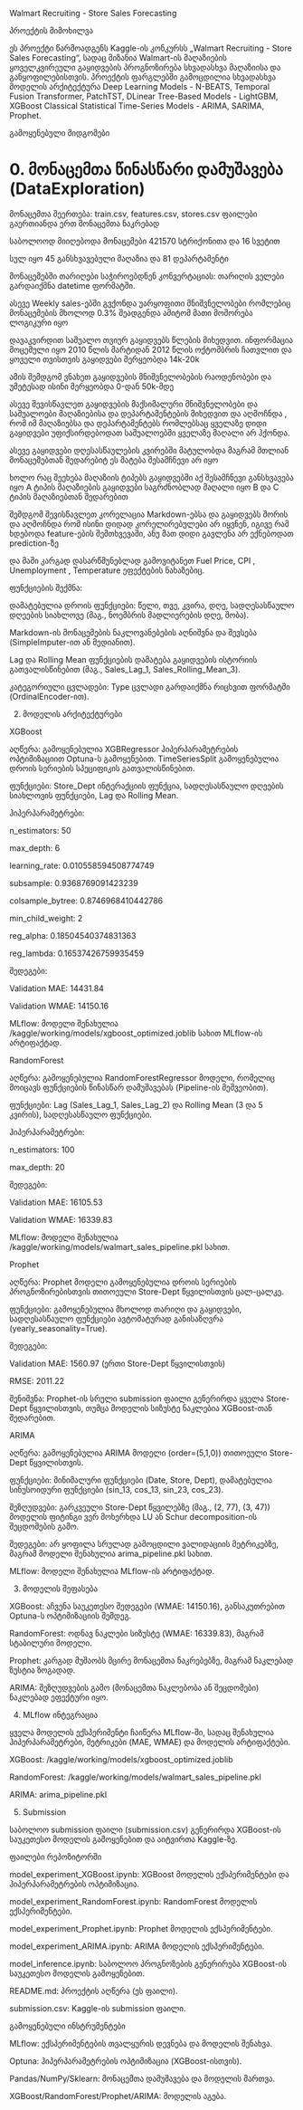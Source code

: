 Walmart Recruiting - Store Sales Forecasting

პროექტის მიმოხილვა

ეს პროექტი წარმოადგენს Kaggle-ის კონკურსს „Walmart Recruiting - Store Sales Forecasting“, სადაც მიზანია Walmart-ის მაღაზიების ყოველკვირეული გაყიდვების პროგნოზირება სხვადასხვა მაღაზიისა და განყოფილებისთვის. პროექტის ფარგლებში გამოცდილია სხვადასხვა მოდელის არქიტექტურა Deep Learning Models - N-BEATS, Temporal Fusion Transformer, PatchTST, DLinear
Tree-Based Models - LightGBM, XGBoost Classical Statistical Time-Series Models - ARIMA, SARIMA, Prophet.

გამოყენებული მიდგომები

# 0. მონაცემთა წინასწარი დამუშავება (DataExploration)

მონაცემთა შეერთება: train.csv, features.csv, stores.csv ფაილები გაერთიანდა ერთ მონაცემთა ნაკრებად

საბოლოოდ მიიღებოდა მონაცემები 421570 სტრიქონითა და 16 სვეტით

სულ იყო 45 განსხვავებული მაღაზია და 81 დეპარტამენტი

მონაცემებში თარიღები საჭიროებდნენ კონვერტაციას: თარიღის ველები გარდაიქმნა datetime ფორმატში.

ასევე Weekly sales-ებში გვქონდა უარყოფითი მნიშვნელობები რომლებიც მონაცემების მხოლოდ 0.3% შეადგენდა ამიტომ მათი მოშორება ლოგიკური იყო

დავაკვირდით საშუალო თვიურ გაყიდვებს წლების მიხედვით. ინფორმაცია მოცემული იყო 2010 წლის მარტიდან 2012 წლის ოქტომბრის ჩათვლით და ყოველი თვისთვის გაყიდვები მერყეობდა 14k-20k

ამის შემდგომ ვნახეთ გაყიდვების მნიშვნელობების რაოდენობები და უმეტესად ისინი მერყეობდა 0-დან 50k-მდე

ასევე შევისწავლეთ გაყიდვების მაქსიმალური მნიშვნელობები და საშუალოები მაღაზიებისა და დეპარტამენტების მიხედვით და აღმოჩნდა , რომ იმ მაღაზიებსა და დეპარტამენტებს რომლებსაც ყველაზე
დიდი გაყიდვები უფიქსირდებოდათ საშუალოებში ყველაზე მაღალი არ ჰქონდა.

ასევე გაყიდვები დღესასწაულების კვირებში მატულობდა მაგრამ მთლიან მონაცემებთან შედარებიტ ეს მატება შესამჩნევი არ იყო

ხოლო რაც შეეხება მაღაზიის ტიპებს გაყიდვებში აქ შესამჩნევი განსხვავება იყო A ტიპის მაღაზიების გაყიდვები საგრძნობლად მაღალი იყო B და C ტიპის მაღაზიებთან შედარებით 

შემდგომ შევისწავლეთ კორელაცია Markdown-ებსა და გაყიდვებს შორის და აღმოჩნდა რომ ისინი დიდად კორელირებულები არ იყვნენ, იგივე რამ ხდებოდა feature-ების შემთხვევაში, ანუ მათ დიდი გავლენა არ ექნებოდათ prediction-ზე

და მაში კარგად დასარწმუნებლად გამოვიტანეთ Fuel Price, CPI , Unemployment , Temperature ეფექტების ნახაზებიც.





ფუნქციების შექმნა:





დამატებულია დროის ფუნქციები: წელი, თვე, კვირა, დღე, სადღესასწაულო დღეების სიახლოვე (მაგ., ნოემბრის მადლიერების დღე, შობა).



Markdown-ის მონაცემების ნაკლოვანებების აღნიშვნა და შევსება (SimpleImputer-ით ან მედიანით).



Lag და Rolling Mean ფუნქციების დამატება გაყიდვების ისტორიის გათვალისწინებით (მაგ., Sales_Lag_1, Sales_Rolling_Mean_3).



კატეგორიული ცვლადები: Type ცვლადი გარდაიქმნა რიცხვით ფორმატში (OrdinalEncoder-ით).

2. მოდელის არქიტექტურები

XGBoost





აღწერა: გამოყენებულია XGBRegressor ჰიპერპარამეტრების ოპტიმიზაციით Optuna-ს გამოყენებით. TimeSeriesSplit გამოყენებულია დროის სერიების სპეციფიკის გათვალისწინებით.



ფუნქციები: Store_Dept ინტერაქციის ფუნქცია, სადღესასწაულო დღეების სიახლოვის ფუნქციები, Lag და Rolling Mean.



ჰიპერპარამეტრები:





n_estimators: 50



max_depth: 6



learning_rate: 0.010558594508774749



subsample: 0.9368769091423239



colsample_bytree: 0.8746968410442786



min_child_weight: 2



reg_alpha: 0.18504540374831363



reg_lambda: 0.16537426759935459



შედეგები:





Validation MAE: 14431.84



Validation WMAE: 14150.16



MLflow: მოდელი შენახულია /kaggle/working/models/xgboost_optimized.joblib სახით MLflow-ის არტიფაქტად.

RandomForest





აღწერა: გამოყენებულია RandomForestRegressor მოდელი, რომელიც მოიცავს ფუნქციების წინასწარ დამუშავებას (Pipeline-ის მეშვეობით).



ფუნქციები: Lag (Sales_Lag_1, Sales_Lag_2) და Rolling Mean (3 და 5 კვირის), სადღესასწაულო ფუნქციები.



ჰიპერპარამეტრები:





n_estimators: 100



max_depth: 20



შედეგები:





Validation MAE: 16105.53



Validation WMAE: 16339.83



MLflow: მოდელი შენახულია /kaggle/working/models/walmart_sales_pipeline.pkl სახით.

Prophet





აღწერა: Prophet მოდელი გამოყენებულია დროის სერიების პროგნოზირებისთვის თითოეული Store-Dept წყვილისთვის ცალ-ცალკე.



ფუნქციები: გამოყენებულია მხოლოდ თარიღი და გაყიდვები, სადღესასწაულო ფუნქციები ავტომატურად განისაზღვრა (yearly_seasonality=True).



შედეგები:





Validation MAE: 1560.97 (ერთი Store-Dept წყვილისთვის)



RMSE: 2011.22



შენიშვნა: Prophet-ის სრული submission ფაილი გენერირდა ყველა Store-Dept წყვილისთვის, თუმცა მოდელის სიზუსტე ნაკლებია XGBoost-თან შედარებით.

ARIMA





აღწერა: გამოყენებულია ARIMA მოდელი (order=(5,1,0)) თითოეული Store-Dept წყვილისთვის.



ფუნქციები: მინიმალური ფუნქციები (Date, Store, Dept), დამატებულია სინუსოიდური ფუნქციები (sin_13, cos_13, sin_23, cos_23).



შეზღუდვები: გარკვეული Store-Dept წყვილებზე (მაგ., (2, 77), (3, 47)) მოდელის ფიტინგი ვერ მოხერხდა LU ან Schur decomposition-ის შეცდომების გამო.



შედეგები: არ ყოფილა სრულად გამოცდილი ვალიდაციის მეტრიკებზე, მაგრამ მოდელი შენახულია arima_pipeline.pkl სახით.



MLflow: მოდელი შენახულია MLflow-ის არტიფაქტად.

3. მოდელის შეფასება





XGBoost: აჩვენა საუკეთესო შედეგები (WMAE: 14150.16), განსაკუთრებით Optuna-ს ოპტიმიზაციის შემდეგ.



RandomForest: ოდნავ ნაკლები სიზუსტე (WMAE: 16339.83), მაგრამ სტაბილური მოდელი.



Prophet: კარგად მუშაობს მცირე მონაცემთა ნაკრებებზე, მაგრამ ნაკლებად ზუსტია ზოგადად.



ARIMA: შეზღუდვების გამო (მონაცემთა ნაკლებობა ან შეცდომები) ნაკლებად ეფექტური იყო.

4. MLflow ინტეგრაცია





ყველა მოდელის ექსპერიმენტი ჩაიწერა MLflow-ში, სადაც შენახულია ჰიპერპარამეტრები, მეტრიკები (MAE, WMAE) და მოდელის არტიფაქტები.



XGBoost: /kaggle/working/models/xgboost_optimized.joblib



RandomForest: /kaggle/working/models/walmart_sales_pipeline.pkl



ARIMA: arima_pipeline.pkl

5. Submission





საბოლოო submission ფაილი (submission.csv) გენერირდა XGBoost-ის საუკეთესო მოდელის გამოყენებით და აიტვირთა Kaggle-ზე.

ფაილები რეპოზიტორში





model_experiment_XGBoost.ipynb: XGBoost მოდელის ექსპერიმენტები და ჰიპერპარამეტრების ოპტიმიზაცია.



model_experiment_RandomForest.ipynb: RandomForest მოდელის ექსპერიმენტები.



model_experiment_Prophet.ipynb: Prophet მოდელის ექსპერიმენტები.



model_experiment_ARIMA.ipynb: ARIMA მოდელის ექსპერიმენტები.



model_inference.ipynb: საბოლოო პროგნოზების გენერირება XGBoost-ის საუკეთესო მოდელის გამოყენებით.



README.md: პროექტის აღწერა (ეს ფაილი).



submission.csv: Kaggle-ის submission ფაილი.

გამოყენებული ინსტრუმენტები





MLflow: ექსპერიმენტების თვალყურის დევნება და მოდელის შენახვა.



Optuna: ჰიპერპარამეტრების ოპტიმიზაცია (XGBoost-ისთვის).



Pandas/NumPy/Sklearn: მონაცემთა დამუშავება და მოდელის მართვა.



XGBoost/RandomForest/Prophet/ARIMA: მოდელის აგება.


